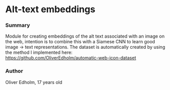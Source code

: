 # Alt-text embeddings

### Summary
Module for creating embeddings of the alt text associated with an image on the web, intention is to combine this with a Siamese CNN to learn good image -> text representations. The dataset is automatically created by using the method I implemented here: https://github.com/OliverEdholm/automatic-web-icon-dataset

### Author
Oliver Edholm, 17 years old
